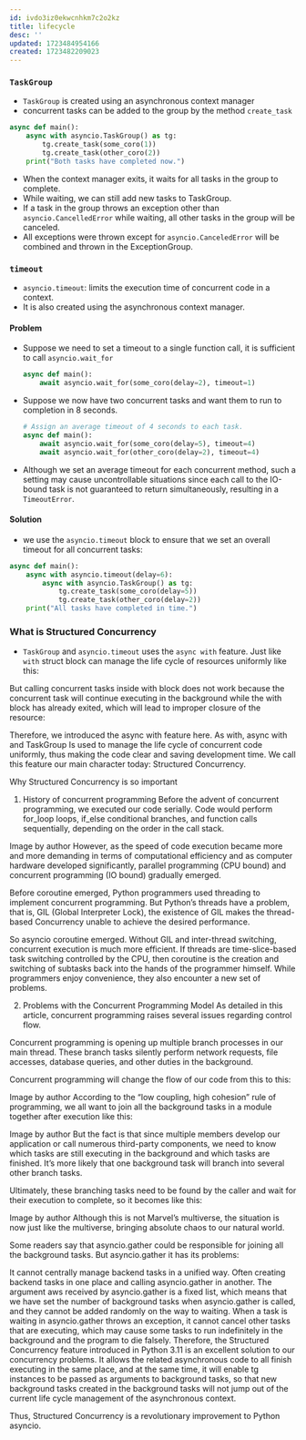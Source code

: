 ```yaml
---
id: ivdo3iz0ekwcnhkm7c2o2kz
title: lifecycle
desc: ''
updated: 1723484954166
created: 1723482209023
---
```



### `TaskGroup`

- `TaskGroup` is created using an asynchronous context manager
- concurrent tasks can be added to the group by the method `create_task`

``` py
async def main():
    async with asyncio.TaskGroup() as tg:
        tg.create_task(some_coro(1))
        tg.create_task(other_coro(2))
    print("Both tasks have completed now.")
```

- When the context manager exits, it waits for all tasks in the group to complete.
- While waiting, we can still add new tasks to TaskGroup.
- If a task in the group throws an exception other than `asyncio.CancelledError` while waiting, all other tasks in the group will be canceled.
- All exceptions were thrown except for `asyncio.CanceledError` will be combined and thrown in the ExceptionGroup.

### `timeout`

- `asyncio.timeout`: limits the execution time of concurrent code in a context.
- It is also created using the asynchronous context manager.

#### Problem

- Suppose we need to set a timeout to a single function call, it is sufficient to call `asyncio.wait_for`

    ``` py
    async def main():
        await asyncio.wait_for(some_coro(delay=2), timeout=1)
    ```

- Suppose we now have two concurrent tasks and want them to run to completion in 8 seconds.

    ``` py
    # Assign an average timeout of 4 seconds to each task.
    async def main():
        await asyncio.wait_for(some_coro(delay=5), timeout=4)
        await asyncio.wait_for(other_coro(delay=2), timeout=4)
    ```

- Although we set an average timeout for each concurrent method, such a setting may cause uncontrollable situations since each call to the IO-bound task is not guaranteed to return simultaneously, resulting in a `TimeoutError`.

#### Solution

- we use the `asyncio.timeout` block to ensure that we set an overall timeout for all concurrent tasks:

``` py
async def main():
    async with asyncio.timeout(delay=6):
        async with asyncio.TaskGroup() as tg:
            tg.create_task(some_coro(delay=5))
            tg.create_task(other_coro(delay=2))
    print("All tasks have completed in time.")
```

### What is Structured Concurrency
- `TaskGroup` and `asyncio.timeout` uses the `async with` feature. Just like `with` struct block can manage the life cycle of resources uniformly like this:

But calling concurrent tasks inside with block does not work because the concurrent task will continue executing in the background while the with block has already exited, which will lead to improper closure of the resource:

Therefore, we introduced the async with feature here. As with, async with and TaskGroup Is used to manage the life cycle of concurrent code uniformly, thus making the code clear and saving development time. We call this feature our main character today: Structured Concurrency.

Why Structured Concurrency is so important

1. History of concurrent programming
Before the advent of concurrent programming, we executed our code serially. Code would perform for_loop loops, if_else conditional branches, and function calls sequentially, depending on the order in the call stack.

Image by author
However, as the speed of code execution became more and more demanding in terms of computational efficiency and as computer hardware developed significantly, parallel programming (CPU bound) and concurrent programming (IO bound) gradually emerged.

Before coroutine emerged, Python programmers used threading to implement concurrent programming. But Python’s threads have a problem, that is, GIL (Global Interpreter Lock), the existence of GIL makes the thread-based Concurrency unable to achieve the desired performance.

So asyncio coroutine emerged. Without GIL and inter-thread switching, concurrent execution is much more efficient. If threads are time-slice-based task switching controlled by the CPU, then coroutine is the creation and switching of subtasks back into the hands of the programmer himself. While programmers enjoy convenience, they also encounter a new set of problems.

2. Problems with the Concurrent Programming Model
As detailed in this article, concurrent programming raises several issues regarding control flow.

Concurrent programming is opening up multiple branch processes in our main thread. These branch tasks silently perform network requests, file accesses, database queries, and other duties in the background.

Concurrent programming will change the flow of our code from this to this:

Image by author
According to the “low coupling, high cohesion” rule of programming, we all want to join all the background tasks in a module together after execution like this:

Image by author
But the fact is that since multiple members develop our application or call numerous third-party components, we need to know which tasks are still executing in the background and which tasks are finished. It’s more likely that one background task will branch into several other branch tasks.

Ultimately, these branching tasks need to be found by the caller and wait for their execution to complete, so it becomes like this:

Image by author
Although this is not Marvel’s multiverse, the situation is now just like the multiverse, bringing absolute chaos to our natural world.

Some readers say that asyncio.gather could be responsible for joining all the background tasks. But asyncio.gather it has its problems:

It cannot centrally manage backend tasks in a unified way. Often creating backend tasks in one place and calling asyncio.gather in another.
The argument aws received by asyncio.gather is a fixed list, which means that we have set the number of background tasks when asyncio.gather is called, and they cannot be added randomly on the way to waiting.
When a task is waiting in asyncio.gather throws an exception, it cannot cancel other tasks that are executing, which may cause some tasks to run indefinitely in the background and the program to die falsely.
Therefore, the Structured Concurrency feature introduced in Python 3.11 is an excellent solution to our concurrency problems. It allows the related asynchronous code to all finish executing in the same place, and at the same time, it will enable tg instances to be passed as arguments to background tasks, so that new background tasks created in the background tasks will not jump out of the current life cycle management of the asynchronous context.

Thus, Structured Concurrency is a revolutionary improvement to Python asyncio.

